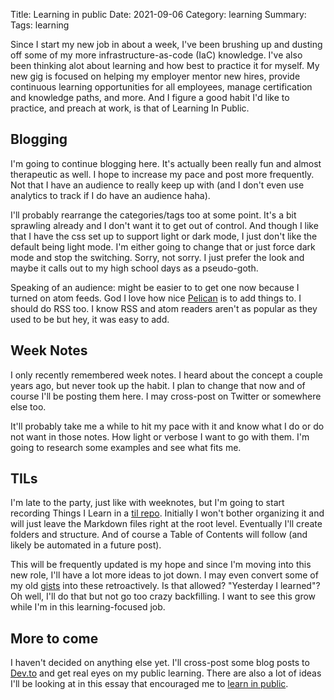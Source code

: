 Title: Learning in public
Date: 2021-09-06
Category: learning
Summary: 
Tags: learning

Since I start my new job in about a week, I've been brushing up and dusting off some of my more infrastructure-as-code (IaC) knowledge. I've also been thinking alot about learning and how best to practice it for myself. My new gig is focused on helping my employer mentor new hires, provide continuous learning opportunities for all employees, manage certification and knowledge paths, and more. And I figure a good habit I'd like to practice, and preach at work, is that of Learning In Public.

## Blogging

I'm going to continue blogging here. It's actually been really fun and almost therapeutic as well. I hope to increase my pace and post more frequently. Not that I have an audience to really keep up with (and I don't even use analytics to track if I do have an audience haha).

I'll probably rearrange the categories/tags too at some point. It's a bit sprawling already and I don't want it to get out of control. And though I like that I have the css set up to support light or dark mode, I just don't like the default being light mode. I'm either going to change that or just force dark mode and stop the switching. Sorry, not sorry. I just prefer the look and maybe it calls out to my high school days as a pseudo-goth.

Speaking of an audience: might be easier to to get one now because I turned on atom feeds. God I love how nice [Pelican](https://www.getpelican.com) is to add things to. I should do RSS too. I know RSS and atom readers aren't as popular as they used to be but hey, it was easy to add.

## Week Notes

I only recently remembered week notes. I heard about the concept a couple years ago, but never took up the habit. I plan to change that now and of course I'll be posting them here. I may cross-post on Twitter or somewhere else too.

It'll probably take me a while to hit my pace with it and know what I do or do not want in those notes. How light or verbose I want to go with them. I'm going to research some examples and see what fits me.

## TILs

I'm late to the party, just like with weeknotes, but I'm going to start recording Things I Learn in a [til repo](https://github.com/thebouv/til). Initially I won't bother organizing it and will just leave the Markdown files right at the root level. Eventually I'll create folders and structure. And of course a Table of Contents will follow (and likely be automated in a future post).

This will be frequently updated is my hope and since I'm moving into this new role, I'll have a lot more ideas to jot down. I may even convert some of my old [gists](https://gist.github.com/thebouv) into these retroactively. Is that allowed? "Yesterday I learned"? Oh well, I'll do that but not go too crazy backfilling. I want to see this grow while I'm in this learning-focused job.

## More to come

I haven't decided on anything else yet. I'll cross-post some blog posts to [Dev.to](https://dev.to/) and get real eyes on my public learning. There are also a lot of ideas I'll be looking at in this essay that encouraged me to [learn in public](https://www.swyx.io/learn-in-public/).
